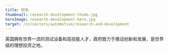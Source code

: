 ```yaml
---
title: 研发
thumbnail: research-development-thumb.jpg
heroImage: research-development-hero.jpg
target: /cn/sectors/automotive/research-and-development
---
```


 英国拥有世界一流的测试设备和高技能人才，政府致力于推动创新和发展，是世界级的理想投资之地。